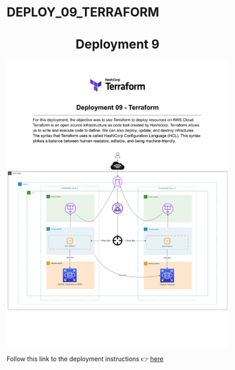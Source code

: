 # DEPLOY_09_TERRAFORM
<h1 align=center>Deployment 9</h1>

![image](https://github.com/Deodutt/DEPLOY_09_TERRAFORM/blob/main/documentation/preview.png)

Follow this link to the deployment instructions 👉 [here](https://github.com/Deodutt/DEPLOY_09_TERRAFORM/blob/main/documentation/DEPLOY_09_TERRAFORM.pdf)
